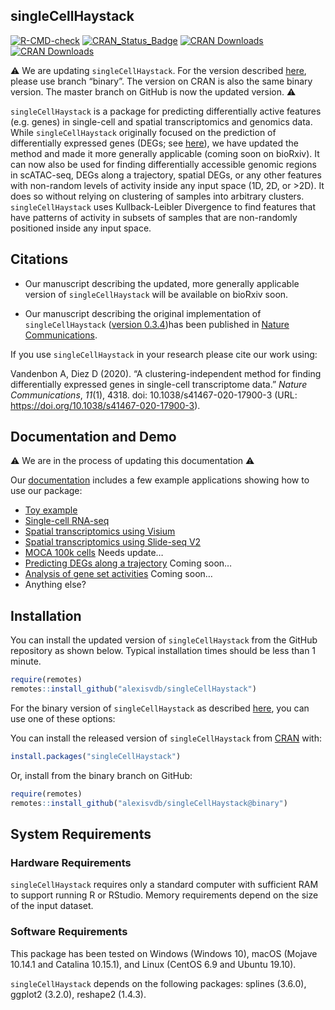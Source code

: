 
<!-- README.md is generated from README.Rmd. Please edit that file -->

## singleCellHaystack

<!-- badges: start -->

[![R-CMD-check](https://github.com/alexisvdb/singleCellHaystack/actions/workflows/R-CMD-check.yaml/badge.svg)](https://github.com/alexisvdb/singleCellHaystack/actions/workflows/R-CMD-check.yaml)
[![CRAN_Status_Badge](https://www.r-pkg.org/badges/version/singleCellHaystack)](https://cran.r-project.org/package=singleCellHaystack)
[![CRAN
Downloads](https://cranlogs.r-pkg.org/badges/singleCellHaystack)](https://cran.r-project.org/package=singleCellHaystack)
[![CRAN
Downloads](https://cranlogs.r-pkg.org/badges/grand-total/singleCellHaystack)](https://cran.r-project.org/package=singleCellHaystack)
<!-- badges: end -->

:warning: We are updating `singleCellHaystack`. For the version
described [here](https://doi.org/10.1038/s41467-020-17900-3), please use
branch “binary”. The version on CRAN is also the same binary version.
The master branch on GitHub is now the updated version. :warning:

`singleCellHaystack` is a package for predicting differentially active
features (e.g. genes) in single-cell and spatial transcriptomics and
genomics data. While `singleCellHaystack` originally focused on the
prediction of differentially expressed genes (DEGs; see
[here](https://doi.org/10.1038/s41467-020-17900-3)), we have updated the
method and made it more generally applicable (coming soon on bioRxiv).
It can now also be used for finding differentially accessible genomic
regions in scATAC-seq, DEGs along a trajectory, spatial DEGs, or any
other features with non-random levels of activity inside any input space
(1D, 2D, or \>2D). It does so without relying on clustering of samples
into arbitrary clusters. `singleCellHaystack` uses Kullback-Leibler
Divergence to find features that have patterns of activity in subsets of
samples that are non-randomly positioned inside any input space.

## Citations

-   Our manuscript describing the updated, more generally applicable
    version of `singleCellHaystack` will be available on bioRxiv soon.

-   Our manuscript describing the original implementation of
    `singleCellHaystack` ([version
    0.3.4](https://github.com/alexisvdb/singleCellHaystack/tree/binary))has
    been published in [Nature
    Communications](https://doi.org/10.1038/s41467-020-17900-3).

If you use `singleCellHaystack` in your research please cite our work
using:

Vandenbon A, Diez D (2020). “A clustering-independent method for finding
differentially expressed genes in single-cell transcriptome data.”
*Nature Communications*, *11*(1), 4318. doi: 10.1038/s41467-020-17900-3
(URL: <https://doi.org/10.1038/s41467-020-17900-3>).

## Documentation and Demo

:warning: We are in the process of updating this documentation :warning:

Our [documentation](https://alexisvdb.github.io/singleCellHaystack/)
includes a few example applications showing how to use our package:

-   [Toy
    example](https://alexisvdb.github.io/singleCellHaystack/articles/a01_toy_example.html)
-   [Single-cell
    RNA-seq](https://alexisvdb.github.io/singleCellHaystack/articles/examples/a02_example_scRNAseq.html)
-   [Spatial transcriptomics using
    Visium](https://alexisvdb.github.io/singleCellHaystack/articles/examples/a03_example_spatial_visium.html)
-   [Spatial transcriptomics using Slide-seq
    V2](https://alexisvdb.github.io/singleCellHaystack/articles/examples/a04_example_spatial_slideseqV2.html)
-   [MOCA 100k
    cells](https://alexisvdb.github.io/singleCellHaystack/articles/examples/a05_moca_100k.html)
    Needs update…
-   [Predicting DEGs along a
    trajectory](https://alexisvdb.github.io/singleCellHaystack/articles/examples/a06_trajectory.html)
    Coming soon…
-   [Analysis of gene set
    activities](https://alexisvdb.github.io/singleCellHaystack/articles/examples/a07_gene_sets.html)
    Coming soon…
-   Anything else?

## Installation

You can install the updated version of `singleCellHaystack` from the
GitHub repository as shown below. Typical installation times should be
less than 1 minute.

``` r
require(remotes)
remotes::install_github("alexisvdb/singleCellHaystack")
```

For the binary version of `singleCellHaystack` as described
[here](https://doi.org/10.1038/s41467-020-17900-3), you can use one of
these options:

You can install the released version of `singleCellHaystack` from
[CRAN](https://CRAN.R-project.org/package=singleCellHaystack) with:

``` r
install.packages("singleCellHaystack")
```

Or, install from the binary branch on GitHub:

``` r
require(remotes)
remotes::install_github("alexisvdb/singleCellHaystack@binary")
```

## System Requirements

### Hardware Requirements

`singleCellHaystack` requires only a standard computer with sufficient
RAM to support running R or RStudio. Memory requirements depend on the
size of the input dataset.

### Software Requirements

This package has been tested on Windows (Windows 10), macOS (Mojave
10.14.1 and Catalina 10.15.1), and Linux (CentOS 6.9 and Ubuntu 19.10).

`singleCellHaystack` depends on the following packages: splines (3.6.0),
ggplot2 (3.2.0), reshape2 (1.4.3).
